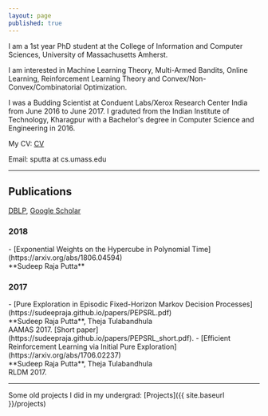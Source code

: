 ```yaml
---
layout: page
published: true
---
```

I am a 1st year PhD student at the College of Information and Computer Sciences, University of Massachusetts Amherst.

I am interested in Machine Learning Theory, Multi-Armed Bandits, Online Learning, Reinforcement Learning Theory and Convex/Non-Convex/Combinatorial Optimization.

I was a Budding Scientist at Conduent Labs/Xerox Research Center India from June 2016 to June 2017. I graduted from the Indian Institute of Technology, Kharagpur with a Bachelor's degree in Computer Science and Engineering in 2016. 

My CV: [CV](https://sudeepraja.github.io/CV.pdf)

Email: sputta at cs.umass.edu


---
## Publications
[DBLP](https://dblp.uni-trier.de/pers/hd/p/Putta:Sudeep_Raja), [Google Scholar](https://scholar.google.com/citations?user=0MxBCEIAAAAJ&hl=en)
<h3>2018</h3>
   - [Exponential Weights on the Hypercube in Polynomial Time](https://arxiv.org/abs/1806.04594) <br />**Sudeep Raja Putta**
<h3>2017</h3>
   - [Pure Exploration in Episodic Fixed-Horizon Markov Decision Processes](https://sudeepraja.github.io/papers/PEPSRL.pdf) <br />**Sudeep Raja Putta**, Theja Tulabandhula <br />AAMAS 2017. [Short paper](https://sudeepraja.github.io/papers/PEPSRL_short.pdf).
   - [Efficient Reinforcement Learning via Initial Pure Exploration](https://arxiv.org/abs/1706.02237) <br />**Sudeep Raja Putta**, Theja Tulabandhula <br />RLDM 2017.

---
Some old projects I did in my undergrad: [Projects]({{ site.baseurl }}/projects)
